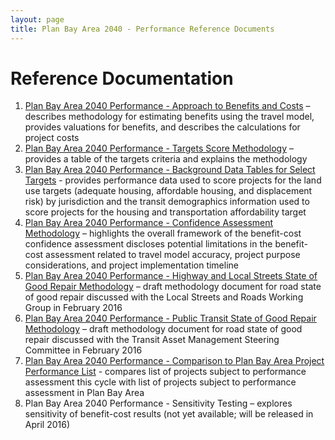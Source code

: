 ```yaml
---
layout: page
title: Plan Bay Area 2040 - Performance Reference Documents
---
```


# Reference Documentation

1. [Plan Bay Area 2040 Performance - Approach to Benefits and Costs](https://mtcdrive.box.com/s/hmwwhfk7d2ibo8fdddybar9zlh8dxm4i) – describes methodology for estimating benefits using the travel model, provides valuations for benefits, and describes the calculations for project costs
2. [Plan Bay Area 2040 Performance - Targets Score Methodology](https://mtcdrive.box.com/s/3txc8gh6cgg9yp9gmgrp4t0as25u2gsf) – provides a table of the targets criteria and explains the methodology
3. [Plan Bay Area 2040 Performance - Background Data Tables for Select Targets](https://mtcdrive.box.com/s/2lnaujt9bc0vk2rwaid9vtmc29ymgau0) - provides performance data used to score projects for the land use targets (adequate housing, affordable housing, and displacement risk) by jurisdiction and the transit demographics information used to score projects for the housing and transportation affordability target
4. [Plan Bay Area 2040 Performance - Confidence Assessment Methodology](https://mtcdrive.box.com/s/t2wjvcz5svgot4jmky8sx98zkgywqbin) – highlights the overall framework of the benefit-cost confidence assessment discloses potential limitations in the benefit-cost assessment related to travel model accuracy, project purpose considerations, and project implementation timeline
5. [Plan Bay Area 2040 Performance - Highway and Local Streets State of Good Repair Methodology](https://mtcdrive.box.com/s/s3li252qowpnkdjtn9foulvvlr5f3xsx) – draft methodology document for road state of good repair discussed with the Local Streets and Roads Working Group in February 2016
6. [Plan Bay Area 2040 Performance - Public Transit State of Good Repair Methodology](https://mtcdrive.box.com/s/uyod7q3dkbrlhjdckbuqulprtyy8dvxm) – draft methodology document for road state of good repair discussed with the Transit Asset Management Steering Committee in February 2016
7. [Plan Bay Area 2040 Performance - Comparison to Plan Bay Area Project Performance List](https://mtcdrive.box.com/s/x3jj074xrrriqzfe4y4roous6ssdovke) - compares list of projects subject to performance assessment this cycle with list of projects subject to performance assessment in Plan Bay Area
8. Plan Bay Area 2040 Performance - Sensitivity Testing – explores sensitivity of benefit-cost results (not yet available; will be released in April 2016)
